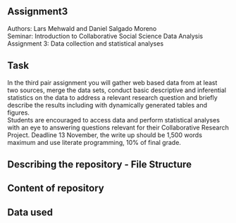 ## Assignment3
Authors: Lars Mehwald and Daniel Salgado Moreno  
Seminar: Introduction to Collaborative Social Science Data Analysis  
Assignment 3: Data collection and statistical analyses   

## Task 
In the third pair assignment you will gather web based data from at least two sources, merge the data sets, conduct basic descriptive and inferential statistics on the data to address a relevant research question and briefly describe the results including with dynamically generated tables and figures.  
Students are encouraged to access data and perform statistical analyses with an eye to answering questions relevant for their Collaborative Research Project. Deadline 13 November, the write up should be 1,500 words maximum and use literate programming, 10% of final grade.

## Describing the repository - File Structure

## Content of repository

## Data used 

